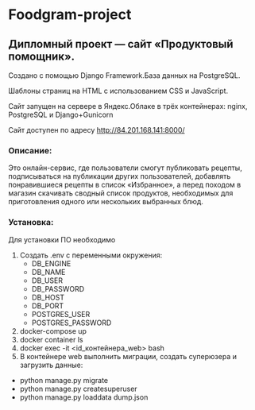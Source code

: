 # Foodgram-project
## Дипломный проект — сайт «Продуктовый помощник».

Создано с помощью Django Framework.База данных на PostgreSQL.

Шаблоны страниц на HTML с использованием CSS и JavaScript.

Сайт запущен на сервере в Яндекс.Облаке в трёх контейнерах: nginx, PostgreSQL и Django+Gunicorn

Сайт доступен по адресу http://84.201.168.141:8000/

### Описание:
Это онлайн-сервис, где пользователи смогут публиковать рецепты, подписываться на публикации других пользователей, добавлять понравившиеся рецепты в список «Избранное», а перед походом в магазин скачивать сводный список продуктов, необходимых для приготовления одного или нескольких выбранных блюд.

### Установка:
Для установки ПО необходимо 
1. Создать .env с переменными окружения:
    - DB_ENGINE
    - DB_NAME
    - DB_USER
    - DB_PASSWORD
    - DB_HOST
    - DB_PORT
    - POSTGRES_USER
    - POSTGRES_PASSWORD
2. docker-compose up
3. docker container ls 
4. docker exec -it <id_контейнера_web> bash
5. В контейнере web выполнить миграции, создать суперюзера и загрузить данные:
- python manage.py migrate
- python manage.py createsuperuser
- python manage.py loaddata dump.json
